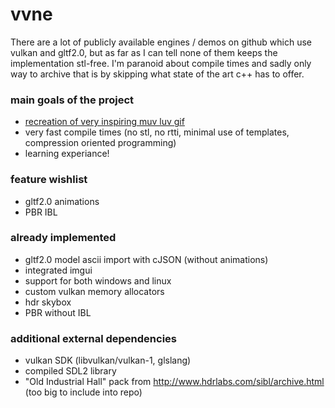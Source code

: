 # vvne
There are a lot of publicly available engines / demos on github which use vulkan and gltf2.0, but as far as I can tell none of them keeps the implementation stl-free. I'm paranoid about compile times and sadly only way to archive that is by skipping what state of the art c++ has to offer.
### main goals of the project
- [recreation of very inspiring muv luv gif](https://thumbs.gfycat.com/HelplessRealAlbacoretuna-size_restricted.gif)
- very fast compile times (no stl, no rtti, minimal use of templates, compression oriented programming)
- learning experiance!
### feature wishlist
- gltf2.0 animations
- PBR IBL
### already implemented
- gltf2.0 model ascii import with cJSON (without animations)
- integrated imgui
- support for both windows and linux
- custom vulkan memory allocators
- hdr skybox
- PBR without IBL
### additional external dependencies
- vulkan SDK (libvulkan/vulkan-1, glslang)
- compiled SDL2 library
- "Old Industrial Hall" pack from http://www.hdrlabs.com/sibl/archive.html (too big to include into repo)
